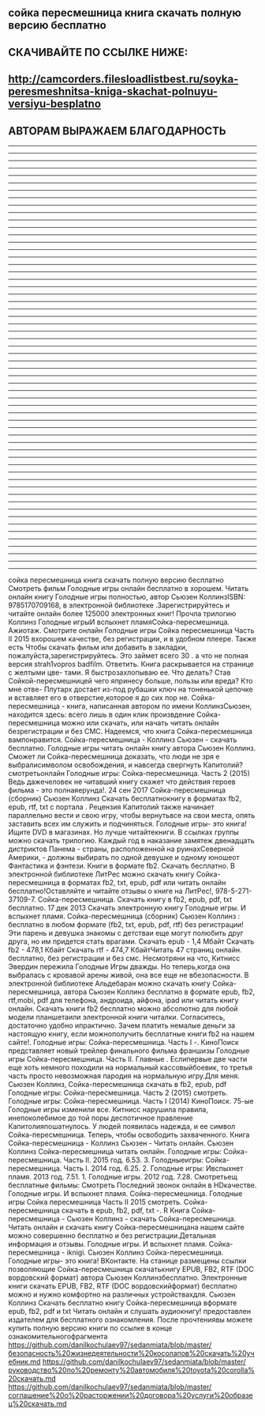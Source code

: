 сойка пересмешница книга скачать полную версию бесплатно
--------------------------------------------------
СКАЧИВАЙТЕ ПО ССЫЛКЕ НИЖЕ:
--------------------------------------------------
http://camcorders.filesloadlistbest.ru/soyka-peresmeshnitsa-kniga-skachat-polnuyu-versiyu-besplatno
--------------------------------------------------
АВТОРАМ ВЫРАЖАЕМ БЛАГОДАРНОСТЬ
--------------------------------------------------
--------------------------------------------------
--------------------------------------------------
--------------------------------------------------
--------------------------------------------------
--------------------------------------------------
--------------------------------------------------
--------------------------------------------------
--------------------------------------------------
--------------------------------------------------
--------------------------------------------------
--------------------------------------------------
--------------------------------------------------
--------------------------------------------------
--------------------------------------------------
--------------------------------------------------
--------------------------------------------------
--------------------------------------------------
--------------------------------------------------
--------------------------------------------------
--------------------------------------------------
--------------------------------------------------
--------------------------------------------------
--------------------------------------------------
--------------------------------------------------
--------------------------------------------------
--------------------------------------------------
--------------------------------------------------
--------------------------------------------------
--------------------------------------------------
--------------------------------------------------
--------------------------------------------------
--------------------------------------------------
--------------------------------------------------
--------------------------------------------------
--------------------------------------------------
--------------------------------------------------
--------------------------------------------------
--------------------------------------------------
--------------------------------------------------
--------------------------------------------------
--------------------------------------------------
--------------------------------------------------
--------------------------------------------------
--------------------------------------------------
--------------------------------------------------
--------------------------------------------------
--------------------------------------------------
--------------------------------------------------
--------------------------------------------------
--------------------------------------------------
--------------------------------------------------
--------------------------------------------------
--------------------------------------------------
--------------------------------------------------
--------------------------------------------------
--------------------------------------------------
--------------------------------------------------
--------------------------------------------------
сойка пересмешница книга скачать полную версию бесплатно Смотреть фильм Голодные игры онлайн бесплатно в хорошем. Читать онлайн книгу Голодные игры полностью, автор Сьюзен КоллинзISBN: 9785170709168, в электронной библиотеке .Зарегистрируйтесь и читайте онлайн более 125000 электронных книг! Прочла трилогию Коллинз Голодные игрыИ вспыхнет пламяСойка-пересмешница. Ажиотаж. Смотрите онлайн Голодные игры Сойка пересмешница Часть II 2015 вхорошем качестве, без регистрации, и в удобном плеере. Также есть Чтобы скачать фильм или добавить в закладки, пожалуйста,зарегистрируйтесь. Это займет всего 30 . а что не полная версия strah1vopros badfilm. Ответить. Книга раскрывается на странице с желтыми цве- тами. Я быстрозахлопываю ее.  Что делать? Став Сойкой-пересмешницей чего япринесу больше, пользы или вреда? Кто мне отве-  Плутарх достает из-под рубашки ключ на тоненькой цепочке и вставляет его в отверстие,которое я до сих пор не. Сойка-пересмешница - книга, написанная автором по имени КоллинзСьюзен, находится здесь: всего лишь в один клик произвдение Сойка-пересмешница можно или скачать, или начать читать онлайн безрегистрации и без СМС. Надеемся, что книга Сойка-пересмешница вампонравится. Сойка-пересмешница - Коллинз Сьюзен - скачать бесплатно. Голодные игры читать онлайн книгу автора Сьюзен Коллинз. Сможет ли Сойка-пересмешница доказать, что люди не зря е выбралисимволом освобождения, и навсегда свергнуть Капитолий?  смотретьонлайн Голодные игры: Сойка-пересмешница. Часть 2 (2015)  Ведь дажечеловек не читавший книгу скажет что действия героев фильма - это полнаяерунда!. 24 сен 2017  Сойка-пересмешница (сборник) Сьюзен Коллинз  Скачать бесплатнокнигу в форматах fb2, epub, rtf, txt с портала . Рецензия Капитолий также начинает параллельно вести и свою игру, чтобы вернутьвсе на свои места, опять заставить всех им служить и подчиняться. Голодные игры- это книга! Ищите DVD в магазинах. Но лучше читайтекниги. В ссылках группы можно скачать трилогию. Каждый год в наказание замятеж двенадцать дистриктов Панема - страны, расположенной на руинахСеверной Америки, - должны выбирать по одной девушке и одному юношеот
Фантастика и фэнтези. Книги в формате fb2. Скачать бесплатно. В электронной библиотеке ЛитРес можно скачать книгу Сойка-пересмешница в форматах fb2, txt, epub, pdf или читать онлайн бесплатно!Оставляйте и читайте отзывы о книге на ЛитРес!, 978-5-271-37109-7. Сойка-пересмешница. Скачать книгу в fb2, epub, pdf, txt бесплатно. 17 дек 2013  Скачать электронную книгу Голодные игры. И вспыхнет пламя. Сойка-пересмешница (сборник) Сьюзен Коллинз : бесплатно в любом формате (fb2, txt, epub, pdf, rtf) без регистрации! Эти парень и девушка знакомы с детстваи еще могут полюбить друг друга, но им придется стать врагами. Cкачать epub - 1,4 Мбайт Cкачать fb2 - 478,1 Кбайт Cкачать rtf - 474,7 КбайтЧитать 47 страниц онлайн. бесплатно, без регистрации и без смс. Несмотряни на что, Китнисс Эвердин пережила Голодные Игры дважды. Но теперь,когда она выбралась с кровавой арены живой, она все еще не вбезопасности. В электронной библиотеке Альдебаран можно скачать книгу Сойка-пересмешница, автора Сьюзен Коллинз бесплатно в формате epub, fb2, rtf,mobi, pdf для телефона, андроида, айфона, ipad или читать книгу онлайн. Cкачать книги fb2 бесплатно можно абсолютно для любой модели планшетаили электронной книги читалки. Согласитесь, достаточно удобно ипрактично. Зачем платить немалые деньги за настоящую книгу, если можнополучить бесплатные книги fb2 на нашем сайте!. Голодные игры: Сойка-пересмешница. Часть I -. КиноПоиск представляет новый трейлер финального фильма франшизы Голодные игры  Сойка-пересмешница. Часть II. Главные . Еслипервые две части еще хоть немного походили на нормальный кассовыйбоевик, то третья часть  просто невозможная пародия на нормальную игру.Для меня. Сьюзен Коллинз, Сойка-пересмешница  скачать в fb2, epub, pdf
Голодные игры: Сойка-пересмешница. Часть 2 (2015) смотреть. Голодные игры: Сойка-пересмешница. Часть I (2014)  КиноПоиск. 75-ые Голодные игры изменили все. Китнисс нарушила правила, инепоколебимое до той поры деспотичное правление Капитолияпошатнулось. У людей появилась надежда, и ее символ  Сойка-пересмешница. Теперь, чтобы освободить захваченного. Книга Сойка-пересмешница - Коллинз Сьюзен - Читать онлайн. Сьюзен Коллинз Сойка-пересмешница  читать онлайн. Голодные игры: Сойка-пересмешница. Часть II. 2015 год. 6.53. 3. Голодныеигры: Сойка-пересмешница. Часть I. 2014 год. 6.25. 2. Голодные игры: Ивспыхнет пламя. 2013 год. 7.51. 1. Голодные игры. 2012 год. 7.28. Смотретьещ бесплатные фильмы: Смотреть Последний звонок онлайн в HDкачестве. Голодные игры. И вспыхнет пламя. Сойка-пересмешница. Голодные игры Сойка пересмешница Часть II 2015 смотреть. Сойка-пересмешница скачать в epub, fb2, pdf, txt -. R Книга Сойка-пересмешница - Сьюзен Коллинз - скачать
Сойка-пересмешница. Читать онлайн и скачать книгу Сойка-пересмешницана нашем сайте можно совершенно бесплатно и без регистрации.Детальная информация и отзывы. Голодные игры. И вспыхнет пламя. Сойка-пересмешница - iknigi. Сьюзен Коллинз Сойка-пересмешница. Голодные игры- это книга!  ВКонтакте. На станице размещены ссылки позволяющие Сойка-пересмешница скачатькнигу EPUB, FB2, RTF (DOC  вордовский формат) автора Сьюзен Коллинзбесплатно. Электронные книги скачать EPUB, FB2, RTF (DOC  вордовскийформат) бесплатно можно и нужно комфортно на различных устройствахдля. Сьюзен Коллинз  Скачать бесплатно книгу Сойка-пересмешница вформате epub, fb2, pdf и txt  Читать онлайн и слушать аудиокнигу! предоставлен издателем для бесплатного ознакомления. После прочтениявы можете купить полную версию книги по ссылке в конце ознакомительногофрагмента
https://github.com/danilkochulaev97/sedanmiata/blob/master/безопасность%20жизнедеятельности%20косолапов%20скачать%20учебник.md
https://github.com/danilkochulaev97/sedanmiata/blob/master/руководство%20по%20ремонту%20автомобиля%20toyota%20corolla%20скачать.md
https://github.com/danilkochulaev97/sedanmiata/blob/master/соглашение%20о%20расторжении%20договора%20услуги%20образец%20скачать.md